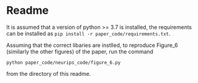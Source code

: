# Readme

It is assumed that a version of python >= 3.7 is installed, the requirements can be installed as
`pip install -r paper_code/requirements.txt`.

Assuming that the correct libaries are instlled, to reproduce Figure_6 (similarly the other figures) of the paper, run the command

`python paper_code/neurips_code/figure_6.py`

from the directory of this readme.


